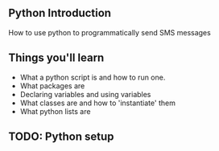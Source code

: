 ## Python Introduction

How to use python to programmatically send SMS messages

## Things you'll learn

- What a python script is and how to run one.
- What packages are 
- Declaring variables and using variables
- What classes are and how to 'instantiate' them
- What python lists are

## TODO: Python setup